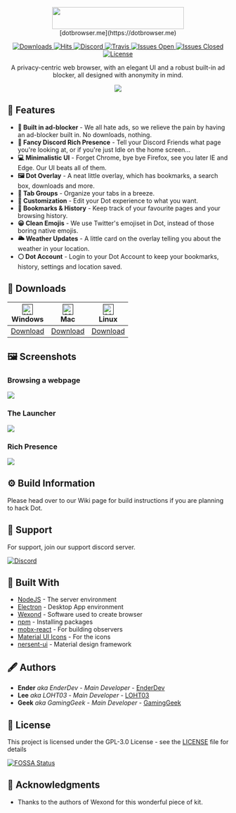 <p align="center">
  <img src="https://i.imgur.com/Gdko6yP.png" style="display: block;margin-left: auto;margin-right: auto;" data-canonical-src="https://i.imgur.com/Gdko6yP.png" width="300" height="50" align="center"/>
  [dotbrowser.me](https://dotbrowser.me)
</p>

<div align="center">
<p align="center">
    <a href="/releases">
        <img src="https://img.shields.io/github/downloads/dot-browser/desktop/total.svg" alt="Downloads">
    </a>
    <a href="/releases">
        <img src="http://hits.dwyl.io/dot-browser/desktop.svg" alt="Hits">
    </a>
    <a href="https://invite.gg/dot">
        <img src="https://discordapp.com/api/guilds/307605794680209409/widget.png?style=shield" alt="Discord">
    </a>
    <a href="/">
        <img src="https://travis-ci.org/dot-browser/desktop.svg?branch=master" alt="Travis">
    </a>
    <a href="/issues">
        <img src="https://img.shields.io/github/issues-raw/dot-browser/desktop.svg" alt="Issues Open">
    </a>
    <a href="/issues?utf8=%E2%9C%93&amp;q=is%3Aissue+is%3Aclosed">
        <img src="https://img.shields.io/github/issues-closed-raw/dot-browser/desktop.svg" alt="Issues Closed">
    </a>
    <a href="/blob/master/LICENSE">
        <img src="https://img.shields.io/github/license/dot-browser/desktop.svg" alt="License">
    </a>
</p>

A privacy-centric web browser, with an elegant UI and a robust built-in ad blocker, all designed with anonymity in mind.

![](https://i.imgur.com/kw8f5KB.png)

</div>

## 👾 Features

- **🚫 Built in ad-blocker** - We all hate ads, so we relieve the pain by having an ad-blocker built in. No downloads, nothing.
- **💬 Fancy Discord Rich Presence** - Tell your Discord Friends what page you're looking at, or if you're just Idle on the home screen...
- **💻 Minimalistic UI** - Forget Chrome, bye bye Firefox, see you later IE and Edge. Our UI beats all of them.
- **🖼 Dot Overlay** - A neat little overlay, which has bookmarks, a search box, downloads and more.
- **🚩 Tab Groups** - Organize your tabs in a breeze.
- **🎨 Customization** - Edit your Dot experience to what you want.
- **🔖 Bookmarks & History** - Keep track of your favourite pages and your browsing history.
- **😀 Clean Emojis** - We use Twitter's emojiset in Dot, instead of those boring native emojis.
- **🌥 Weather Updates** - A little card on the overlay telling you about the weather in your location.
- **⚪ Dot Account** - Login to your Dot Account to keep your bookmarks, history, settings and location saved.

## 🦄 Downloads

|  [<img src="https://i.imgur.com/POJjnum.png" alt="Windows" width="24px" height="24px" />]()</br> Windows  |          [<img src="https://i.imgur.com/V0YkvU5.png" alt="Mac" width="24px" height="24px" />]()</br> Mac          |         [<img src="https://i.imgur.com/khCS5Ll.png" alt="Linux" width="24px" height="24px" />]()</br> Linux         |
|:---------:|:---------------------:|:---------------------:|
| [Download](https://edge.dotbrowser.me/stable/download/windows) | [Download](https://edge.dotbrowser.me/stable/download/mac) | [Download](https://edge.dotbrowser.me/stable/download/linux) |

####

## 🖼 Screenshots

### Browsing a webpage

![](https://i.imgur.com/kw8f5KB.png)

### The Launcher

![](https://i.imgur.com/ZMVBnNm.png)

### Rich Presence

![](https://i.imgur.com/Nsekr6W.png)

## ⚙ Build Information

Please head over to our Wiki page for build instructions if you are planning to hack Dot.

## 🤝 Support

For support, join our support discord server.

[![Discord](https://discordapp.com/api/guilds/525056817399726102/widget.png?style=banner2)](https://discord.gg/wAh7thM)

## 🧱 Built With

- [NodeJS](https://nodejs.org/en/) - The server environment
- [Electron](https://electronjs.org/) - Desktop App environment
- [Wexond](https://github.com/wexond/wexond) - Software used to create browser
- [npm](https://npmjs.org) - Installing packages
- [mobx-react](https://github.com/mobxjs/mobx-react) - For building observers
- [Material UI Icons](https://material.io/) - For the icons
- [nersent-ui](https://github.com/nersent/nersent-ui) - Material design framework

## 🖋 Authors

- **Ender** _aka EnderDev_ - _Main Developer_ - [EnderDev](https://github.com/EnderDev)
- **Lee** _aka LOHT03_ - _Main Developer_ - [LOHT03](https://github.com/LOHT03)
- **Geek** _aka GamingGeek_ - _Main Developer_ - [GamingGeek](https://github.com/GamingGeek)

## 🤵 License

This project is licensed under the GPL-3.0 License - see the [LICENSE](LICENSE) file for details

[![FOSSA Status](https://app.fossa.io/api/projects/git%2Bgithub.com%2Fdot-browser%2Fdesktop.svg?type=large)](https://app.fossa.io/projects/git%2Bgithub.com%2Fdot-browser%2Fdesktop?ref=badge_large)

## 💝 Acknowledgments

- Thanks to the authors of Wexond for this wonderful piece of kit.
